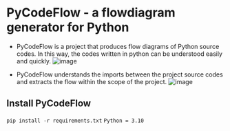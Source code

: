 # PyCodeFlow - a flowdiagram generator for Python
- PyCodeFlow is a project that produces flow diagrams of Python source codes. In this way, the codes written in python can be understood easily and quickly.
![image](https://user-images.githubusercontent.com/56073720/190922678-eb49027d-4d71-44e3-8ceb-71461be488fe.png)

- PyCodeFlow understands the imports between the project source codes and extracts the flow within the scope of the project. 
![image](https://user-images.githubusercontent.com/56073720/189490830-ebfb2aa9-3386-412a-b1ae-cebe5775becc.png)

## Install PyCodeFlow
`pip install -r requirements.txt`
`Python = 3.10`
